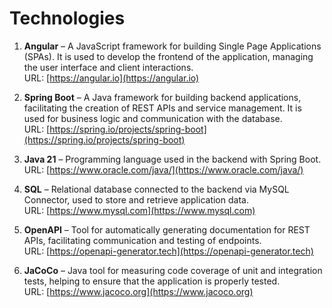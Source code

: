 # Technologies

1. **Angular** – A JavaScript framework for building Single Page Applications (SPAs). It is used to develop the frontend of the application, managing the user interface and client interactions.  
   URL: [https://angular.io](https://angular.io)

2. **Spring Boot** – A Java framework for building backend applications, facilitating the creation of REST APIs and service management. It is used for business logic and communication with the database.  
   URL: [https://spring.io/projects/spring-boot](https://spring.io/projects/spring-boot)

3. **Java 21** – Programming language used in the backend with Spring Boot.  
   URL: [https://www.oracle.com/java/](https://www.oracle.com/java/)

4. **SQL** – Relational database connected to the backend via MySQL Connector, used to store and retrieve application data.  
   URL: [https://www.mysql.com](https://www.mysql.com)

5. **OpenAPI** – Tool for automatically generating documentation for REST APIs, facilitating communication and testing of endpoints.  
   URL: [https://openapi-generator.tech](https://openapi-generator.tech)

6. **JaCoCo** – Java tool for measuring code coverage of unit and integration tests, helping to ensure that the application is properly tested.  
   URL: [https://www.jacoco.org](https://www.jacoco.org)

